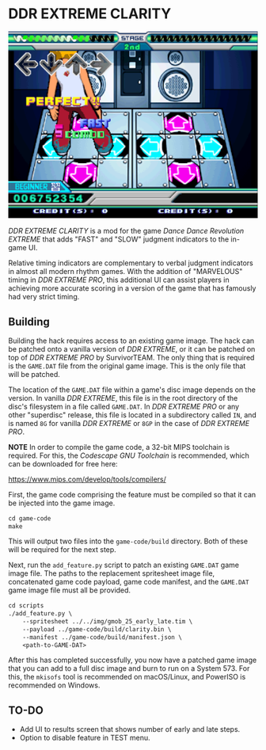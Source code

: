 DDR EXTREME CLARITY
================================================================================

![Gameplay Screenshot](screenshots/gameplay-screenshot.png)

*DDR EXTREME CLARITY* is a mod for the game *Dance Dance Revolution EXTREME*
that adds "FAST" and "SLOW" judgment indicators to the in-game UI.

Relative timing indicators are complementary to verbal judgment indicators in 
almost all modern rhythm games. With the addition of "MARVELOUS" timing in 
*DDR EXTREME PRO*, this additional UI can assist players in achieving more 
accurate scoring in a version of the game that has famously had very strict 
timing.

Building
--------------------------------------------------------------------------------

Building the hack requires access to an existing game image. The hack can be
patched onto a vanilla version of *DDR EXTREME*, or it can be patched on top of
*DDR EXTREME PRO* by SurvivorTEAM. The only thing that is required is the
`GAME.DAT` file from the original game image. This is the only file that will be
patched.

The location of the `GAME.DAT` file within a game's disc image depends on the
version. In vanilla *DDR EXTREME*, this file is in the root directory of the
disc's filesystem in a file called `GAME.DAT`. In *DDR EXTREME PRO* or any other
"superdisc" release, this file is located in a subdirectory called `IN`, and is
named `8G` for vanilla *DDR EXTREME* or `8GP` in the case of *DDR EXTREME PRO*.

**NOTE**
In order to compile the game code, a 32-bit MIPS toolchain is required. For
this, the *Codescape GNU Toolchain* is recommended, which can be downloaded for
free here:

https://www.mips.com/develop/tools/compilers/

First, the game code comprising the feature must be compiled so that it can be
injected into the game image.

```
cd game-code
make
```

This will output two files into the `game-code/build` directory. Both of these
will be required for the next step.

Next, run the `add_feature.py` script to patch an existing `GAME.DAT` game image
file. The paths to the replacement spritesheet image file, concatenated game
code payload, game code manifest, and the `GAME.DAT` game image file must all be
provided.

```
cd scripts
./add_feature.py \
    --spritesheet ../../img/gmob_25_early_late.tim \
    --payload ../game-code/build/clarity.bin \
    --manifest ../game-code/build/manifest.json \
    <path-to-GAME-DAT>
```

After this has completed successfully, you now have a patched game image that
you can add to a full disc image and burn to run on a System 573. For this, the
`mkisofs` tool is recommended on macOS/Linux, and PowerISO is recommended on
Windows.

TO-DO
--------------------------------------------------------------------------------
- Add UI to results screen that shows number of early and late steps.
- Option to disable feature in TEST menu.

